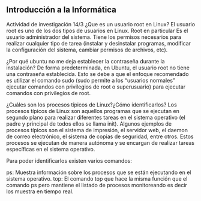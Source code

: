 ## Introducción a la Informática
Actividad de investigación 14/3
¿Que es un usuario root en Linux?
El usuario root es uno de los dos tipos de usuarios en Linux. Root en particular Es el usuario administrador del sistema. Tiene los permisos necesarios para realizar cualquier tipo de tarea (instalar y desinstalar programas, modificar la configuración del sistema, cambiar permisos de archivos, etc).

¿Por qué ubuntu no me deja establecer la contraseña durante la instalación?
De forma predeterminada, en Ubuntu, el usuario root no tiene una contraseña establecida. Esto se debe a que el enfoque recomendado es utilizar el comando sudo (sudo permite a los “usuarios normales” ejecutar comandos con privilegios de root o superusuario) para ejecutar comandos con privilegios de root.

¿Cuáles son los procesos típicos de Linux?¿Cómo identificarlos?
Los procesos típicos de Linux son aquellos programas que se ejecutan en segundo plano para realizar diferentes tareas en el sistema operativo (el padre y principal de todos ellos se llama init). Algunos ejemplos de procesos típicos son el sistema de impresión, el servidor web, el daemon de correo electrónico, el sistema de copias de seguridad, entre otros. Estos procesos se ejecutan de manera autónoma y se encargan de realizar tareas específicas en el sistema operativo.

Para poder identificarlos existen varios comandos:

ps: Muestra información sobre los procesos que se están ejecutando en el sistema operativo.
top: El comando top que hace la misma función que el comando ps pero mantiene el listado de procesos monitoreando es decir los muestra en tiempo real.
